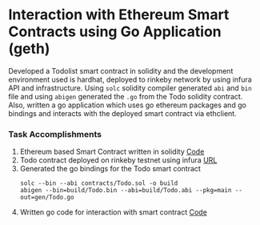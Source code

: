 # Interaction with Ethereum Smart Contracts using Go Application (geth)

Developed a Todolist smart contract in solidity and the development environment used is hardhat, deployed to rinkeby network by using infura API and infrastructure. Using `solc` solidity compiler generated `abi` and `bin` file and using  `abigen` generated the `.go` from the Todo solidity contract.
Also, written a go application which uses go ethereum packages and go bindings and interacts with the deployed smart contract via ethclient.


### Task Accomplishments
1. Ethereum based Smart Contract written in solidity [Code](https://github.com/AnilRaj27/go-dapp/blob/main/contracts/Todo.sol)
2. Todo contract deployed on rinkeby testnet using infura [URL](https://rinkeby.etherscan.io/address/0x067D02EE461F1334F7aea27b52Ad687708D53D19)
3. Generated the go bindings for the Todo smart contract
    ```
    solc --bin --abi contracts/Todo.sol -o build
    abigen --bin=build/Todo.bin --abi=build/Todo.abi --pkg=main --out=gen/Todo.go
    ```
4. Written go code for interaction with smart contract [Code](https://github.com/AnilRaj27/go-dapp/blob/main/main/main.go)
